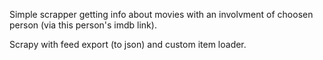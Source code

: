 Simple scrapper getting info about movies with an involvment of choosen person (via this person's imdb link).

Scrapy with feed export (to json) and custom item loader.
